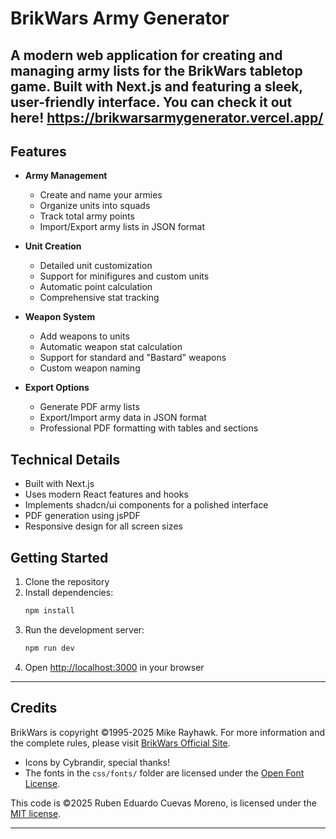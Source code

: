 # BrikWars Army Generator

A modern web application for creating and managing army lists for the BrikWars tabletop game. Built with Next.js and featuring a sleek, user-friendly interface.
You can check it out here! https://brikwarsarmygenerator.vercel.app/
---

## Features

- **Army Management**
  - Create and name your armies
  - Organize units into squads
  - Track total army points
  - Import/Export army lists in JSON format

- **Unit Creation**
  - Detailed unit customization
  - Support for minifigures and custom units
  - Automatic point calculation
  - Comprehensive stat tracking

- **Weapon System**
  - Add weapons to units
  - Automatic weapon stat calculation
  - Support for standard and "Bastard" weapons
  - Custom weapon naming

- **Export Options**
  - Generate PDF army lists
  - Export/Import army data in JSON format
  - Professional PDF formatting with tables and sections

## Technical Details

- Built with Next.js
- Uses modern React features and hooks
- Implements shadcn/ui components for a polished interface
- PDF generation using jsPDF
- Responsive design for all screen sizes

## Getting Started

1. Clone the repository
2. Install dependencies:
   ```bash
   npm install
   ```
3. Run the development server:
   ```bash
   npm run dev
   ```
4. Open [http://localhost:3000](http://localhost:3000) in your browser

---

## Credits

BrikWars is copyright ©1995-2025 Mike Rayhawk. For more information and the complete rules, please visit [BrikWars Official Site](https://www.brikwars.com).


- Icons by Cybrandir, special thanks!
- The fonts in the `css/fonts/` folder are licensed under the [Open Font License](http://scripts.sil.org/cms/scripts/page.php?site_id=nrsi&id=OFL_web).



This code is ©2025 Ruben Eduardo Cuevas Moreno, is licensed under the [MIT license](https://opensource.org/licenses/MIT).

---
